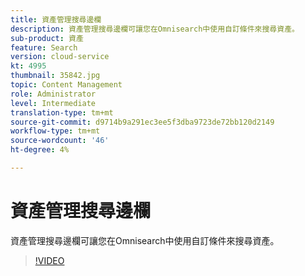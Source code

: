 ```yaml
---
title: 資產管理搜尋邊欄
description: 資產管理搜尋邊欄可讓您在Omnisearch中使用自訂條件來搜尋資產。
sub-product: 資產
feature: Search
version: cloud-service
kt: 4995
thumbnail: 35842.jpg
topic: Content Management
role: Administrator
level: Intermediate
translation-type: tm+mt
source-git-commit: d9714b9a291ec3ee5f3dba9723de72bb120d2149
workflow-type: tm+mt
source-wordcount: '46'
ht-degree: 4%

---
```



# 資產管理搜尋邊欄

資產管理搜尋邊欄可讓您在Omnisearch中使用自訂條件來搜尋資產。

>[!VIDEO](https://video.tv.adobe.com/v/35842/?quality=12&learn=on&hidetitle=true)
